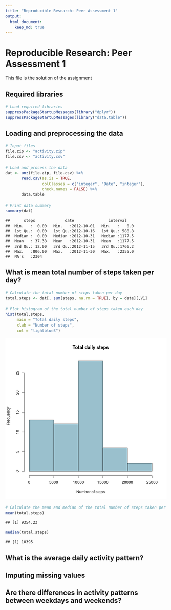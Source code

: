 ```yaml
---
title: "Reproducible Research: Peer Assessment 1"
output: 
  html_document:
    keep_md: true
---
```



# Reproducible Research: Peer Assessment 1
This file is the solution of the assignment


## Required libraries

```r
# Load required libraries
suppressPackageStartupMessages(library("dplyr"))
suppressPackageStartupMessages(library("data.table"))
```

## Loading and preprocessing the data

```r
# Input files
file.zip <- "activity.zip"
file.csv <- "activity.csv"

# Load and process the data
dat <- unz(file.zip, file.csv) %>%
       read.csv(as.is = TRUE,
                colClasses = c("integer", "Date", "integer"),
                check.names = FALSE) %>%
       data.table

# Print data summary
summary(dat)
```

```
##      steps             date               interval     
##  Min.   :  0.00   Min.   :2012-10-01   Min.   :   0.0  
##  1st Qu.:  0.00   1st Qu.:2012-10-16   1st Qu.: 588.8  
##  Median :  0.00   Median :2012-10-31   Median :1177.5  
##  Mean   : 37.38   Mean   :2012-10-31   Mean   :1177.5  
##  3rd Qu.: 12.00   3rd Qu.:2012-11-15   3rd Qu.:1766.2  
##  Max.   :806.00   Max.   :2012-11-30   Max.   :2355.0  
##  NA's   :2304
```


## What is mean total number of steps taken per day?

```r
# Calculate the total number of steps taken per day
total.steps <- dat[, sum(steps, na.rm = TRUE), by = date][,V1]

# Plot histogram of the total number of steps taken each day
hist(total.steps,
     main = "Total daily steps",
     xlab = "Number of steps",
     col = "lightblue3")
```

![plot of chunk meansteps](figure/meansteps-1.png) 

```r
# Calculate the mean and median of the total number of steps taken per day
mean(total.steps)
```

```
## [1] 9354.23
```

```r
median(total.steps)
```

```
## [1] 10395
```


## What is the average daily activity pattern?



## Imputing missing values



## Are there differences in activity patterns between weekdays and weekends?
